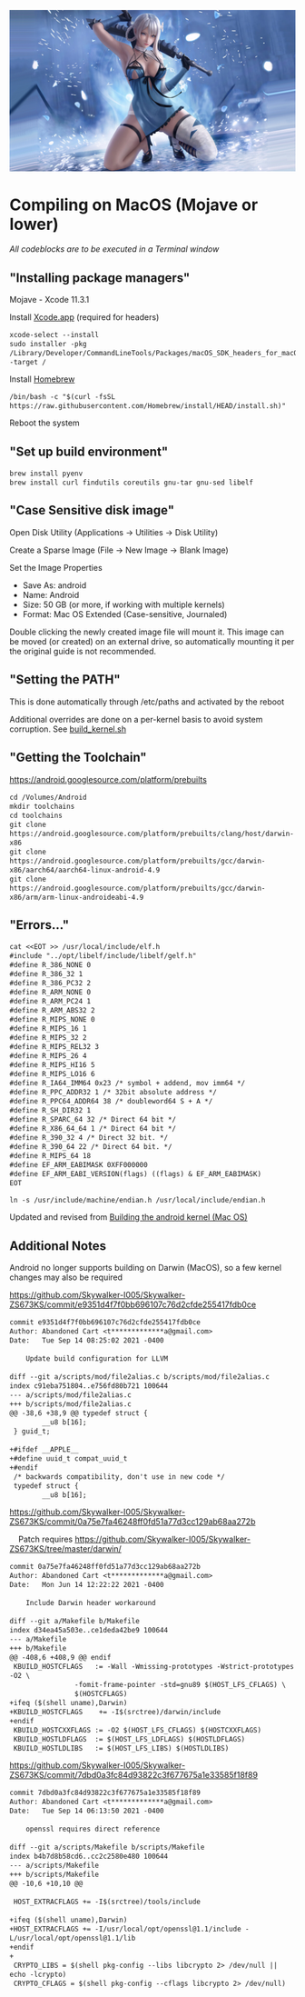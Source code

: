 ![NieR Kaine](build/NieRKaine.png)

# Compiling on MacOS (Mojave or lower)

*All codeblocks are to be executed in a Terminal window*


## "Installing package managers"

Mojave - Xcode 11.3.1

Install [Xcode.app](https://developer.apple.com/download/all/) (required for headers)

```
xcode-select --install
sudo installer -pkg /Library/Developer/CommandLineTools/Packages/macOS_SDK_headers_for_macOS_10.14.pkg -target /
```

Install [Homebrew](https://brew.sh/)

```
/bin/bash -c "$(curl -fsSL https://raw.githubusercontent.com/Homebrew/install/HEAD/install.sh)"
```

Reboot the system


## "Set up build environment"

```
brew install pyenv
brew install curl findutils coreutils gnu-tar gnu-sed libelf
```


## "Case Sensitive disk image"

Open Disk Utility (Applications -> Utilities -> Disk Utility)

Create a Sparse Image (File -> New Image -> Blank Image)

Set the Image Properties
* Save As: android
* Name: Android
* Size: 50 GB (or more, if working with multiple kernels)
* Format: Mac OS Extended (Case-sensitive, Journaled)

Double clicking the newly created image file will mount it. This image can be moved (or created) on an external drive, so automatically mounting it per the original guide is not recommended.


## "Setting the PATH"

This is done automatically through /etc/paths and activated by the reboot

Additional overrides are done on a per-kernel basis to avoid system corruption. See [build_kernel.sh](build_kernel.sh)


## "Getting the Toolchain"

https://android.googlesource.com/platform/prebuilts

```
cd /Volumes/Android
mkdir toolchains
cd toolchains
git clone https://android.googlesource.com/platform/prebuilts/clang/host/darwin-x86
git clone https://android.googlesource.com/platform/prebuilts/gcc/darwin-x86/aarch64/aarch64-linux-android-4.9
git clone https://android.googlesource.com/platform/prebuilts/gcc/darwin-x86/arm/arm-linux-androideabi-4.9
```


## "Errors..."

```
cat <<EOT >> /usr/local/include/elf.h
#include "../opt/libelf/include/libelf/gelf.h"
#define R_386_NONE 0
#define R_386_32 1
#define R_386_PC32 2
#define R_ARM_NONE 0
#define R_ARM_PC24 1
#define R_ARM_ABS32 2
#define R_MIPS_NONE 0
#define R_MIPS_16 1
#define R_MIPS_32 2
#define R_MIPS_REL32 3
#define R_MIPS_26 4
#define R_MIPS_HI16 5
#define R_MIPS_LO16 6
#define R_IA64_IMM64 0x23 /* symbol + addend, mov imm64 */
#define R_PPC_ADDR32 1 /* 32bit absolute address */
#define R_PPC64_ADDR64 38 /* doubleword64 S + A */
#define R_SH_DIR32 1
#define R_SPARC_64 32 /* Direct 64 bit */
#define R_X86_64_64 1 /* Direct 64 bit */
#define R_390_32 4 /* Direct 32 bit. */
#define R_390_64 22 /* Direct 64 bit. */
#define R_MIPS_64 18
#define EF_ARM_EABIMASK 0XFF000000
#define EF_ARM_EABI_VERSION(flags) ((flags) & EF_ARM_EABIMASK)
EOT
```

```
ln -s /usr/include/machine/endian.h /usr/local/include/endian.h
```

Updated and revised from [Building the android kernel (Mac OS)](https://forum.xda-developers.com/t/tutorial-reference-building-the-android-kernel-mac-os.3856676)

## Additional Notes

Android no longer supports building on Darwin (MacOS), so a few kernel changes may also be required


https://github.com/Skywalker-I005/Skywalker-ZS673KS/commit/e9351d4f7f0bb696107c76d2cfde255417fdb0ce

```
commit e9351d4f7f0bb696107c76d2cfde255417fdb0ce
Author: Abandoned Cart <t*************a@gmail.com>
Date:   Tue Sep 14 08:25:02 2021 -0400

    Update build configuration for LLVM

diff --git a/scripts/mod/file2alias.c b/scripts/mod/file2alias.c
index c91eba751804..e756fd80b721 100644
--- a/scripts/mod/file2alias.c
+++ b/scripts/mod/file2alias.c
@@ -38,6 +38,9 @@ typedef struct {
        __u8 b[16];
 } guid_t;

+#ifdef __APPLE__
+#define uuid_t compat_uuid_t
+#endif
 /* backwards compatibility, don't use in new code */
 typedef struct {
        __u8 b[16];
```


https://github.com/Skywalker-I005/Skywalker-ZS673KS/commit/0a75e7fa46248ff0fd51a77d3cc129ab68aa272b

&nbsp;&nbsp;&nbsp;&nbsp;Patch requires https://github.com/Skywalker-I005/Skywalker-ZS673KS/tree/master/darwin/

```
commit 0a75e7fa46248ff0fd51a77d3cc129ab68aa272b
Author: Abandoned Cart <t*************a@gmail.com>
Date:   Mon Jun 14 12:22:22 2021 -0400

    Include Darwin header workaround

diff --git a/Makefile b/Makefile
index d34ea45a503e..ce1deda42be9 100644
--- a/Makefile
+++ b/Makefile
@@ -408,6 +408,9 @@ endif
 KBUILD_HOSTCFLAGS   := -Wall -Wmissing-prototypes -Wstrict-prototypes -O2 \
                -fomit-frame-pointer -std=gnu89 $(HOST_LFS_CFLAGS) \
                $(HOSTCFLAGS)
+ifeq ($(shell uname),Darwin)
+KBUILD_HOSTCFLAGS    += -I$(srctree)/darwin/include
+endif
 KBUILD_HOSTCXXFLAGS := -O2 $(HOST_LFS_CFLAGS) $(HOSTCXXFLAGS)
 KBUILD_HOSTLDFLAGS  := $(HOST_LFS_LDFLAGS) $(HOSTLDFLAGS)
 KBUILD_HOSTLDLIBS   := $(HOST_LFS_LIBS) $(HOSTLDLIBS)
```


https://github.com/Skywalker-I005/Skywalker-ZS673KS/commit/7dbd0a3fc84d93822c3f677675a1e33585f18f89

```
commit 7dbd0a3fc84d93822c3f677675a1e33585f18f89
Author: Abandoned Cart <t*************a@gmail.com>
Date:   Tue Sep 14 06:13:50 2021 -0400

    openssl requires direct reference

diff --git a/scripts/Makefile b/scripts/Makefile
index b4b7d8b58cd6..cc2c2580e480 100644
--- a/scripts/Makefile
+++ b/scripts/Makefile
@@ -10,6 +10,10 @@

 HOST_EXTRACFLAGS += -I$(srctree)/tools/include

+ifeq ($(shell uname),Darwin)
+HOST_EXTRACFLAGS += -I/usr/local/opt/openssl@1.1/include -L/usr/local/opt/openssl@1.1/lib
+endif
+
 CRYPTO_LIBS = $(shell pkg-config --libs libcrypto 2> /dev/null || echo -lcrypto)
 CRYPTO_CFLAGS = $(shell pkg-config --cflags libcrypto 2> /dev/null)
```
